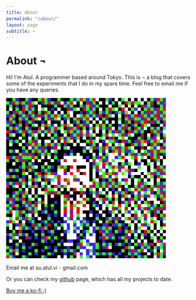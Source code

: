 ```yaml
---
title: About
permalink: "/about/"
layout: page
subtitle: ¬
---
```


# About ¬

Hi! I'm Atul. A programmer based around Tokyo. This is ¬ a blog that covers some of the experiments that I do in my spare time. 
Feel free to email me if you have any queries.

![](/uploads/me_low_res.png)

Email me at su.atul.vi - gmail.com
<!-- You can see my resume [here](https://goo.gl/96aepH) or download a [PDF](https://goo.gl/D2GXJ9). -->
Or you can check my [github](https://github.com/avinayak) page, which has all my projects to date.

[Buy me a ko-fi :)](https://ko-fi.com/S6S51GBT3)